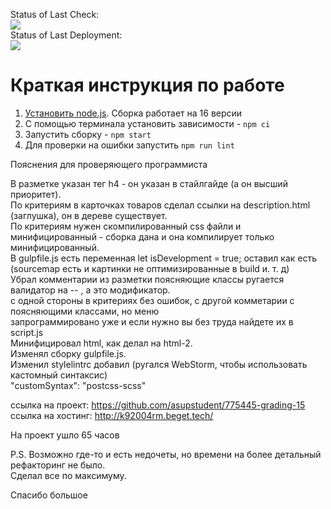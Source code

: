 Status of Last Check:<br>
<img src="https://github.com/asupstudent/775445-grading-15/workflows/project-check/badge.svg?branch=main"><br>
Status of Last Deployment:<br>
<img src="https://github.com/asupstudent/775445-grading-15/workflows/deploy-to-github-pages/badge.svg?branch=main"><br>
# Краткая инструкция по работе

1. [Установить node.js](https://nodejs.org/download/release/latest-v16.x/). Сборка работает на 16 версии
2. С помощью терминала установить зависимости - `npm ci`
3. Запустить сборку - `npm start`
4. Для проверки на ошибки запустить `npm run lint`


Пояснения для проверяющего программиста

В разметке указан тег h4 - он указан в стайлгайде (а он высший приоритет).\
По критериям в карточках товаров сделал ссылки на description.html (заглушка), он в дереве существует.\
По критериям нужен скомпилированный css файли и минифицированный - сборка дана и она компилирует только минифицированный.\
В gulpfile.js есть переменная let isDevelopment = true; оставил как есть (sourcemap есть и картинки не оптимизированные в build и. т. д)\
Убрал комментарии из разметки поясняющие классы ругается валидатор на -- , а это модификатор.\
с одной стороны в критериях без ошибок, с другой комметарии с поясняющими классами, но меню\
запрограммировано уже и если нужно вы без труда найдете их в script.js\
Минифицировал html, как делал на html-2.\
Изменял сборку gulpfile.js.\
Изменил stylelintrc добавил (ругался WebStorm, чтобы использовать кастомный синтаксис)\
"customSyntax": "postcss-scss"

ссылка на проект: https://github.com/asupstudent/775445-grading-15
ссылка на хостинг: http://k92004rm.beget.tech/

На проект ушло 65 часов

P.S. Возможно где-то и есть недочеты, но времени на более детальный рефакторинг не было.\
Сделал все по максимуму.

Спасибо большое
